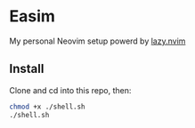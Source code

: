 # Easim
My personal Neovim setup powerd by [lazy.nvim](https://github.com/folke/lazy.nvim)

## Install
Clone and cd into this repo, then:
```bash
chmod +x ./shell.sh
./shell.sh
```
